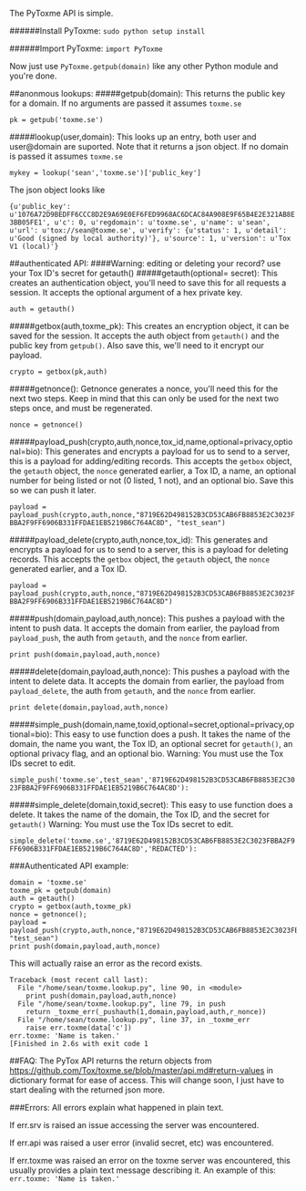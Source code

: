 The PyToxme API is simple.

######Install PyToxme:
``sudo python setup install``

######Import PyToxme:
``import PyToxme``

Now just use ``PyToxme.getpub(domain)`` like any other Python module and you're done.

##anonmous lookups:
#####getpub(domain):
This returns the public key for a domain. If no arguments are passed it assumes ``toxme.se``

``pk = getpub('toxme.se')``

#####lookup(user,domain):
This looks up an entry, both user and user@domain are suported. Note that it returns a json object.
If no domain is passed it assumes ``toxme.se``

``mykey = lookup('sean','toxme.se')['public_key']``

The json object looks like

``{u'public_key': u'1076A72D9BEDFF6CCC8D2E9A69E0EF6FED9968AC6DCAC84A908E9F65B4E2E321AB8E3BB05FE1', u'c': 0, u'regdomain': u'toxme.se', u'name': u'sean', u'url': u'tox://sean@toxme.se', u'verify': {u'status': 1, u'detail': u'Good (signed by local authority)'}, u'source': 1, u'version': u'Tox V1 (local)'}``

##authenticated API:
####Warning: editing or deleting your record? use your Tox ID's secret for getauth()
#####getauth(optional= secret):
This creates an authentication object, you'll need to save this for all requests a session. It accepts the optional argument of a hex private key.

``auth = getauth()``

#####getbox(auth,toxme_pk):
This creates an encryption object, it can be saved for the session. It accepts the auth object from ``getauth()`` and the public key from ``getpub()``. Also save this, we'll need to it encrypt our payload.

``crypto = getbox(pk,auth)``

#####getnonce():
Getnonce generates a nonce, you'll need this for the next two steps. Keep in mind that this can only be used for the next two steps once, and must be regenerated.

``nonce = getnonce()``

#####payload_push(crypto,auth,nonce,tox_id,name,optional=privacy,optional=bio):
This generates and encrypts a payload for us to send to a server, this is a payload for adding/editing records. This accepts the ``getbox`` object, the ``getauth`` object, the ``nonce`` generated earlier, a Tox ID, a name, an optional number for being listed or not (0 listed, 1 not), and an optional bio. Save this so we can push it later.

``payload = payload_push(crypto,auth,nonce,"8719E62D498152B3CD53CAB6FB8853E2C3023FBBA2F9FF6906B331FFDAE1EB5219B6C764AC8D", "test_sean")``

#####payload_delete(crypto,auth,nonce,tox_id):
This generates and encrypts a payload for us to send to a server, this is a payload for deleting records. This accepts the ``getbox`` object, the ``getauth`` object, the ``nonce`` generated earlier, and a Tox ID.

``payload = payload_push(crypto,auth,nonce,"8719E62D498152B3CD53CAB6FB8853E2C3023FBBA2F9FF6906B331FFDAE1EB5219B6C764AC8D")``

#####push(domain,payload,auth,nonce):
This pushes a payload with the intent to push data. It accepts the domain from earlier, the payload from ``payload_push``, the auth from ``getauth``, and the ``nonce`` from earlier.

``print push(domain,payload,auth,nonce)``

#####delete(domain,payload,auth,nonce):
This pushes a payload with the intent to delete data. It accepts the domain from earlier, the payload from ``payload_delete``, the auth from ``getauth``, and the ``nonce`` from earlier.

``print delete(domain,payload,auth,nonce)``

#####simple_push(domain,name,toxid,optional=secret,optional=privacy,optional=bio):
This easy to use function does a push. It takes the name of the domain, the name you want, the Tox ID, an optional secret for ``getauth()``, an optional privacy flag, and an optional bio. Warning: You must use the Tox IDs secret to edit.

``simple_push('toxme.se',test_sean','8719E62D498152B3CD53CAB6FB8853E2C3023FBBA2F9FF6906B331FFDAE1EB5219B6C764AC8D'):``

#####simple_delete(domain,toxid,secret):
This easy to use function does a delete. It takes the name of the domain, the Tox ID, and the secret for ``getauth()`` Warning: You must use the Tox IDs secret to edit.

``simple_delete('toxme.se','8719E62D498152B3CD53CAB6FB8853E2C3023FBBA2F9FF6906B331FFDAE1EB5219B6C764AC8D','REDACTED'):``

###Authenticated API example:
```
domain = 'toxme.se'
toxme_pk = getpub(domain) 
auth = getauth()
crypto = getbox(auth,toxme_pk)
nonce = getnonce();
payload = payload_push(crypto,auth,nonce,"8719E62D498152B3CD53CAB6FB8853E2C3023FBBA2F9FF6906B331FFDAE1EB5219B6C764AC8D", "test_sean")
print push(domain,payload,auth,nonce)
```
This will actually raise an error as the record exists.
```
Traceback (most recent call last):
  File "/home/sean/toxme.lookup.py", line 90, in <module>
    print push(domain,payload,auth,nonce)
  File "/home/sean/toxme.lookup.py", line 79, in push
    return _toxme_err(_pushauth(1,domain,payload,auth,r_nonce))
  File "/home/sean/toxme.lookup.py", line 37, in _toxme_err
    raise err.toxme(data['c'])
err.toxme: 'Name is taken.'
[Finished in 2.6s with exit code 1
```


##FAQ:
The PyTox API returns the return objects from https://github.com/Tox/toxme.se/blob/master/api.md#return-values in dictionary format for ease of access. This will change soon, I just have to start dealing with the returned json more.

###Errors:
All errors explain what happened in plain text.

If err.srv is raised an issue accessing the server was encountered.

If err.api was raised a user error (invalid secret, etc) was encountered.

If err.toxme was raised an error on the toxme server was encountered, this usually provides a plain text message describing it. An example of this: ``err.toxme: 'Name is taken.'``
